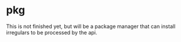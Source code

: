 # pkg

This is not finished yet, but will be a package manager that can install irregulars to be processed by the api.
